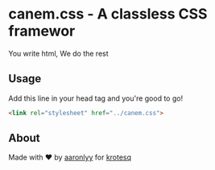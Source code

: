 # canem.css - A classless CSS framewor

You write html, We do the rest

## Usage

Add this line in your head tag and you're good to go!

```html
<link rel="stylesheet" href="../canem.css">
```

## About

Made with ♥ by [aaronlyy](https://github.com/aaronlyy) for [krotesq](https://github.com/krotesq)
